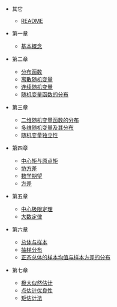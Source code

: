 * 其它
  * [README](概率论与数理统计/README.md)
* 第一章
  * [基本概念](概率论与数理统计/第一章/基本概念.md)
* 第二章
  * [分布函数](概率论与数理统计/第二章/分布函数.md)
  * [离散随机变量](概率论与数理统计/第二章/离散随机变量.md)
  * [连续随机变量](概率论与数理统计/第二章/连续随机变量.md)
  * [随机变量函数的分布](概率论与数理统计/第二章/随机变量函数的分布.md)
* 第三章
  * [二维随机变量函数的分布](概率论与数理统计/第三章/二维随机变量函数的分布.md)
  * [多维随机变量及其分布](概率论与数理统计/第三章/多维随机变量及其分布.md)
  * [随机变量独立性](概率论与数理统计/第三章/随机变量独立性.md)
* 第四章
  * [中心矩与原点矩](概率论与数理统计/第四章/中心矩与原点矩.md)
  * [协方差](概率论与数理统计/第四章/协方差.md)
  * [数学期望](概率论与数理统计/第四章/数学期望.md)
  * [方差](概率论与数理统计/第四章/方差.md)

* 第五章
  * [中心极限定理](概率论与数理统计/第五章/中心极限定理.md)
  * [大数定律](概率论与数理统计/第五章/大数定律.md)
* 第六章
  * [总体与样本](概率论与数理统计/第六章/总体与样本.md)
  * [抽样分布](概率论与数理统计/第六章/抽样分布.md)
  * [正态总体的样本均值与样本方差的分布](概率论与数理统计/第六章/正态总体的样本均值与样本方差的分布.md)
* 第七章
  * [极大似然估计](概率论与数理统计/第七章/极大似然估计.md)
  * [点估计优良性](概率论与数理统计/第七章/点估计优良性.md)
  * [矩估计法](概率论与数理统计/第七章/矩估计法.md)

